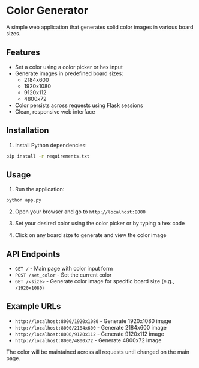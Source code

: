 # Color Generator

A simple web application that generates solid color images in various board sizes.

## Features

- Set a color using a color picker or hex input
- Generate images in predefined board sizes:
  - 2184x600
  - 1920x1080
  - 9120x112
  - 4800x72
- Color persists across requests using Flask sessions
- Clean, responsive web interface

## Installation

1. Install Python dependencies:
```bash
pip install -r requirements.txt
```

## Usage

1. Run the application:
```bash
python app.py
```

2. Open your browser and go to `http://localhost:8000`

3. Set your desired color using the color picker or by typing a hex code

4. Click on any board size to generate and view the color image

## API Endpoints

- `GET /` - Main page with color input form
- `POST /set_color` - Set the current color
- `GET /<size>` - Generate color image for specific board size (e.g., `/1920x1080`)

## Example URLs

- `http://localhost:8000/1920x1080` - Generate 1920x1080 image
- `http://localhost:8000/2184x600` - Generate 2184x600 image
- `http://localhost:8000/9120x112` - Generate 9120x112 image
- `http://localhost:8000/4800x72` - Generate 4800x72 image

The color will be maintained across all requests until changed on the main page.
